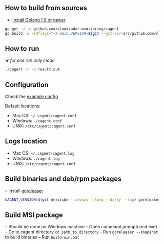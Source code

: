 ## How to build from sources
- [Install Golang 1.9 or newer](https://golang.org/dl/)
```bash
go get -d -u github.com/cloudradar-monitoring/cagent
go build -o -ldflags="-X main.VERSION=$(git --git-dir=src/github.com/cloudradar-monitoring/cagent/.git describe --always --long --dirty --tag)" cagent github.com/cloudradar-monitoring/cagent/cmd/cagent
```

## How to run
***-r** for _one run only_ mode*
```bash
./cagent -r -o result.out
```

## Configuration
Check the [example config](https://github.com/cloudradar-monitoring/cagent/blob/master/example.config.toml)

Default locations:
* Mac OS: `~/.cagent/cagent.conf`
* Windows: `./cagent.conf`
* UNIX: `/etc/cagent/cagent.conf`

## Logs location
* Mac OS: `~/.cagent/cagent.log`
* Windows: `./cagent.log`
* UNIX: `/etc/cagent/cagent.conf`

## Build binaries and deb/rpm packages
– Install [goreleaser](https://goreleaser.com/introduction/)
```bash
CAGENT_VERSION=$(git describe --always --long --dirty --tag) goreleaser --snapshot
```

## Build MSI package
– Should be done on Windows machine
– Open command prompt(cmd.exe)
– Go to cagent directory `cd path_to_directory`
– Run `goreleaser --snapshot` to build binaries
– Run `build-win.bat`